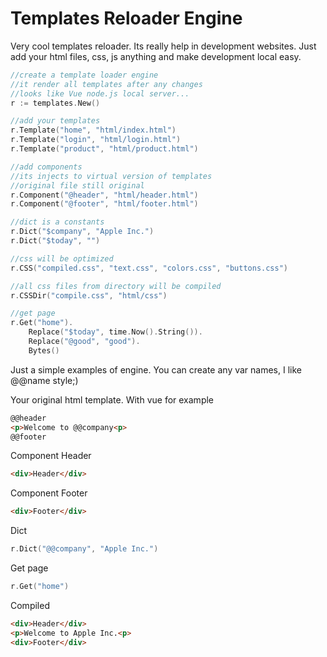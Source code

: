 # Templates Reloader Engine
Very cool templates reloader. Its really help in development websites. Just add your html files, css, js anything and make development local easy.

```go
//create a template loader engine
//it render all templates after any changes
//looks like Vue node.js local server...
r := templates.New()

//add your templates
r.Template("home", "html/index.html")
r.Template("login", "html/login.html")
r.Template("product", "html/product.html")

//add components 
//its injects to virtual version of templates
//original file still original
r.Component("@header", "html/header.html")
r.Component("@footer", "html/footer.html")

//dict is a constants
r.Dict("$company", "Apple Inc.")
r.Dict("$today", "")

//css will be optimized
r.CSS("compiled.css", "text.css", "colors.css", "buttons.css")

//all css files from directory will be compiled
r.CSSDir("compile.css", "html/css")

//get page
r.Get("home").
	Replace("$today", time.Now().String()).
	Replace("@good", "good").
	Bytes()
```

Just a simple examples of engine. You can create any var names, I like @@name style;)

Your original html template. With vue for example
```html
@@header
<p>Welcome to @@company<p>
@@footer
```

Component Header
```html
<div>Header</div>
```

Component Footer
```html
<div>Footer</div>
```

Dict
```go
r.Dict("@@company", "Apple Inc.")
```

Get page
```go
r.Get("home")
```

Compiled
```html
<div>Header</div>
<p>Welcome to Apple Inc.<p>
<div>Footer</div>
```
